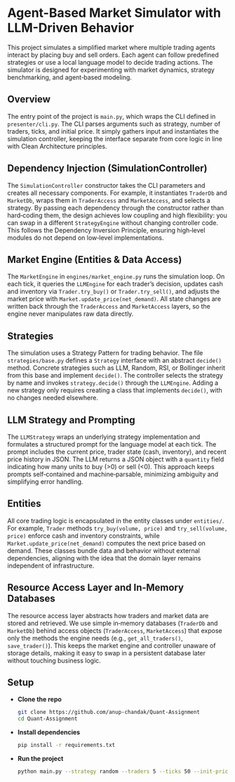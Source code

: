 # Agent-Based Market Simulator with LLM-Driven Behavior

This project simulates a simplified market where multiple trading agents interact by placing buy and sell orders. Each agent can follow predefined strategies or use a local language model to decide trading actions. The simulator is designed for experimenting with market dynamics, strategy benchmarking, and agent‑based modeling.

## Overview

The entry point of the project is `main.py`, which wraps the CLI defined in `presenter/cli.py`. The CLI parses arguments such as strategy, number of traders, ticks, and initial price. It simply gathers input and instantiates the simulation controller, keeping the interface separate from core logic in line with Clean Architecture principles.

## Dependency Injection (SimulationController)

The `SimulationController` constructor takes the CLI parameters and creates all necessary components. For example, it instantiates `TraderDb` and `MarketDb`, wraps them in `TraderAccess` and `MarketAccess`, and selects a strategy. By passing each dependency through the constructor rather than hard‑coding them, the design achieves low coupling and high flexibility: you can swap in a different `StrategyEngine` without changing controller code. This follows the Dependency Inversion Principle, ensuring high‑level modules do not depend on low‑level implementations.

## Market Engine (Entities & Data Access)

The `MarketEngine` in `engines/market_engine.py` runs the simulation loop. On each tick, it queries the `LLMEngine` for each trader’s decision, updates cash and inventory via `Trader.try_buy()` or `Trader.try_sell()`, and adjusts the market price with `Market.update_price(net_demand)`. All state changes are written back through the `TraderAccess` and `MarketAccess` layers, so the engine never manipulates raw data directly.


## Strategies

The simulation uses a Strategy Pattern for trading behavior. The file `strategies/base.py` defines a `Strategy` interface with an abstract `decide()` method. Concrete strategies such as LLM, Random, RSI, or Bollinger inherit from this base and implement `decide()`. The controller selects the strategy by name and invokes `strategy.decide()` through the `LLMEngine`. Adding a new strategy only requires creating a class that implements `decide()`, with no changes needed elsewhere.


## LLM Strategy and Prompting

The `LLMStrategy` wraps an underlying strategy implementation and formulates a structured prompt for the language model at each tick. The prompt includes the current price, trader state (cash, inventory), and recent price history in JSON. The LLM returns a JSON object with a `quantity` field indicating how many units to buy (>0) or sell (<0). This approach keeps prompts self‑contained and machine‑parsable, minimizing ambiguity and simplifying error handling.


## Entities

All core trading logic is encapsulated in the entity classes under `entities/`. For example, `Trader` methods `try_buy(volume, price)` and `try_sell(volume, price)` enforce cash and inventory constraints, while `Market.update_price(net_demand)` computes the next price based on demand. These classes bundle data and behavior without external dependencies, aligning with the idea that the domain layer remains independent of infrastructure.


## Resource Access Layer and In‑Memory Databases

The resource access layer abstracts how traders and market data are stored and retrieved. We use simple in‑memory databases (`TraderDb` and `MarketDb`) behind access objects (`TraderAccess`, `MarketAccess`) that expose only the methods the engine needs (e.g., `get_all_traders()`, `save_trader()`). This keeps the market engine and controller unaware of storage details, making it easy to swap in a persistent database later without touching business logic.


## Setup

- **Clone the repo**  
  ```bash
  git clone https://github.com/anup-chandak/Quant-Assignment
  cd Quant-Assignment
  ```
  
- **Install dependencies**  
  ```bash
  pip install -r requirements.txt
  ```

- **Run the project**
  ```bash
  python main.py --strategy random --traders 5 --ticks 50 --init-price 10
  ```


